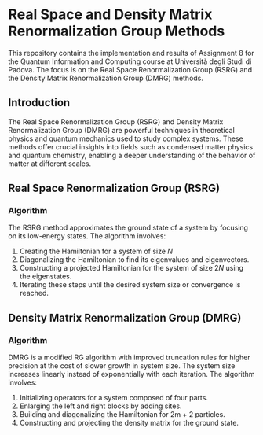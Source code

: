 # Real Space and Density Matrix Renormalization Group Methods

This repository contains the implementation and results of Assignment 8 for the Quantum Information and Computing course at Università degli Studi di Padova. The focus is on the Real Space Renormalization Group (RSRG) and the Density Matrix Renormalization Group (DMRG) methods.

## Introduction
The Real Space Renormalization Group (RSRG) and Density Matrix Renormalization Group (DMRG) are powerful techniques in theoretical physics and quantum mechanics used to study complex systems. These methods offer crucial insights into fields such as condensed matter physics and quantum chemistry, enabling a deeper understanding of the behavior of matter at different scales.

## Real Space Renormalization Group (RSRG)

### Algorithm
The RSRG method approximates the ground state of a system by focusing on its low-energy states. The algorithm involves:
1. Creating the Hamiltonian for a system of size  $N$
2. Diagonalizing the Hamiltonian to find its eigenvalues and eigenvectors.
3. Constructing a projected Hamiltonian for the system of size $2N$ using the eigenstates.
4. Iterating these steps until the desired system size or convergence is reached.


## Density Matrix Renormalization Group (DMRG)

### Algorithm
DMRG is a modified RG algorithm with improved truncation rules for higher precision at the cost of slower growth in system size. The system size increases linearly instead of exponentially with each iteration. The algorithm involves:
1. Initializing operators for a system composed of four parts.
2. Enlarging the left and right blocks by adding sites.
3. Building and diagonalizing the Hamiltonian for 2m + 2  particles.
4. Constructing and projecting the density matrix for the ground state.


